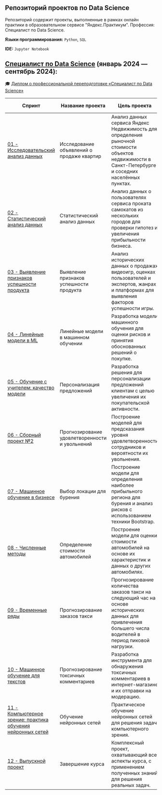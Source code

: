 ## Репозиторий проектов по Data Science

Репозиторий содержит проекты, выполненные в рамках онлайн практики в образовательном сервисе "Яндекс.Практикум". Профессия: Специалист по Data Science.

**Языки программирования:** `Python`, `SQL`

**IDE:** `Jupyter Notebook`

## [Специалист по Data Science](https://praktikum.yandex.ru/data-scientist) (январь 2024 — сентябрь 2024):

:mortar_board: [Диплом о профессиональной переподготовке «Специалист по Data Science»]()

| Спринт | Название проекта | Цель проекта | Используемые библиотеки и модули |
| ------ | ---------------- | ------------ | ------------------------------- |
| [01 - Исследовательский анализ данных](https://github.com/Lionl1/Data_Science/blob/main/1_Исследовательский_анализ_данных/project1.ipynb) | Исследование объявлений о продаже квартир | Анализ данных сервиса Яндекс Недвижимость для определения рыночной стоимости объектов недвижимости в Санкт-Петербурге и соседних населённых пунктах. | `matplotlib`, `pandas`, `numpy` |
| [02 - Статистический анализ данных](https://github.com/Lionl1/Data_Science/blob/main/2_Статистический_анализ_данных/project2.ipynb) | Статистический анализ данных | Анализ данных о пользователях сервиса проката самокатов из нескольких городов для проверки гипотез и увеличения прибыльности бизнеса. | `math`, `matplotlib`, `numpy`, `pandas`, `scipy` |
| [03 - Выявление признаков успешности продукта](https://github.com/Lionl1/Data_Science/blob/main/3_Выявление_признаков_успешности_подукта/project3.ipynb) | Выявление признаков успешности продукта | Анализ исторических данных о продажах видеоигр, оценках пользователей и экспертов, жанрах и платформах для выявления факторов успешности игры. | `matplotlib`, `numpy`, `seaborn`, `pandas`, `scipy` |
| [04 - Линейные модели в ML](https://github.com/Lionl1/Data_Science/tree/main/4_Прогнозирование_удоя/project4.ipynb) | Линейные модели в машинном обучении | Разработка модели машинного обучения для оценки рисков и принятия обоснованных решений о покупке. | `matplotlib`, `numpy`, `seaborn`, `pandas`, `scipy`, `phik`, `sklearn` |
| [05 - Обучение с учителем: качество модели](https://github.com/Lionl1/Data_Science/blob/main/5_Персонализация_предложений_в_онлайн_магазине/project5.ipynb) | Персонализация предложений | Разработка решения для персонализации предложений клиентам с целью увеличения их покупательской активности. | `matplotlib`, `numpy`, `seaborn`, `pandas`, `scipy`, `phik`, `sklearn`, `shap`, `pipeline` |
| [06 - Сборный проект №2](https://github.com/Lionl1/Data_Science/blob/main/6_Предскащание_уровня_удовлетворенности_работой_и_прогноз_увольнения/project6.ipynb) | Прогнозирование удовлетворенности и увольнений | Построение моделей для предсказания уровня удовлетворенности сотрудников и вероятности их увольнения. | `matplotlib`, `numpy`, `seaborn`, `pandas`, `scipy`, `phik`, `sklearn`, `pipeline` |
| [07 - Машинное обучение в бизнесе](https://github.com/Lionl1/Data_Science/blob/main/7_Прогнозирование_локаций_для_бурения_скважин/project7.ipynb) | Выбор локации для бурения | Построение модели для определения наиболее прибыльного региона для бурения и анализ рисков с использованием техники Bootstrap. | `matplotlib`, `numpy`, `seaborn`, `pandas`, `scipy`, `phik`, `sklearn`, `pipeline` |
| [08 - Численные методы](https://github.com/Lionl1/Data_Science/blob/main/8_Прогнозирование_стоимости_автомобиля/project8.ipynb) | Определение стоимости автомобилей | Построение модели для оценки стоимости автомобилей на основе их характеристик и данных о других автомобилях. | `matplotlib`, `numpy`, `seaborn`, `pandas`, `scipy`, `phik`, `sklearn`, `pipeline`, `time`, `catboost`, `lightgbm` |
| [09 - Временные ряды](https://github.com/Lionl1/Data_Science/blob/main/9_Прогнозирование_заказов_такси_по_времени/project9.ipynb) | Прогнозирование заказов такси | Прогнозирование количества заказов такси на следующий час на основе исторических данных для привлечения большего числа водителей в период пиковой нагрузки. | `os`, `matplotlib`, `numpy`, `statsmodels.tsa`, `pandas`, `RandomizedSearchCV`, `sklearn`, `pipeline`, `time`, `TimeSeriesSplit`, `DecisionTreeRegressor`, `lightgbm` |
| [10 - Машинное обучение для текстов](https://github.com/Lionl1/Data_Science/tree/main/10_Прогнозирование_токсичных_комментариев) | Прогнозирование токсичных комментариев | Разработка инструмента для обнаружения токсичных комментариев в интернет-магазине и их отправки на модерацию. | `os`, `matplotlib`, `numpy`, `nltk`, `pandas`, `RandomizedSearchCV`, `sklearn`, `pipeline`, `tqdm`, `wordcloud`, `lightgbm` |
| [11 - Компьютерное зрение: практика обучения нейронных сетей](https://github.com/Lionl1/Data_Science/blob/main/11_Компьютерное_зрение_практика/project11.ipynb) | Обучение нейронных сетей | Практическое обучение нейронных сетей для решения задач компьютерного зрения. | `...` |
| [12 - Выпускной проект](https://github.com/Lionl1/Data_Science/blob/main/12_Выпускной_проект/project12.ipynb) | Завершение курса | Комплексный проект, охватывающий все аспекты курса, с применением полученных знаний для решения реальных задач. | `...` |
